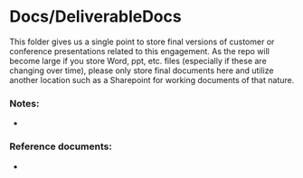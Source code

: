 # Docs/DeliverableDocs
This folder gives us a single point to store final versions of customer or conference presentations related to this engagement. As the repo will become large if you store Word, ppt, etc. files (especially if these are changing over time), please only store final documents here and utilize another location such as a Sharepoint for working documents of that nature.

### Notes:
*

### Reference documents:
*
